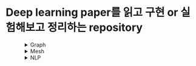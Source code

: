 # Deep learning paper를 읽고 구현 or 실험해보고 정리하는 repository

<details>
<summary style="margin-left: 50px;">Graph</summary>
<div style="margin-left: 25px;">

|Date                            |Model                           |Link                            |paper                            |
|--------------------------------|:------------------------------:|:------------------------------:|:------------------------------:|
|2022-12-09 ~ 2022-12-13(실험)    |Graph Convolution Network       |<a href="./Graph/GCN/Cora">GCN</a>    |[Semi-Supervised Classification with Graph Convolutional Networks](https://arxiv.org/abs/1609.02907)|
 
</div>
</details>


<details>
<summary style="margin-left: 50px;">Mesh</summary>
<div style="margin-left: 25px;">
  
|Date                               |Model                           |Link                            |paper                            |
|-----------------------------------|:------------------------------:|:------------------------------:|:------------------------------:|
|2023-05-07 ~ 2023-05-16 (구현) |Transformer                     |<a href="./Mesh/PointCloud/PointNet_review.ipynb">Pointcloud</a>    |[PointNet: Deep Learning on Point Sets for 3D Classification and Segmentation](http://stanford.edu/~rqi/pointnet/)|  
</div>
</details>

<details>
<summary style="margin-left: 50px;">NLP</summary>
<div style="margin-left: 25px;">
  
|Date                               |Model                           |Link                            |paper                            |
|-----------------------------------|:------------------------------:|:------------------------------:|:------------------------------:|
|2023-05-01 ~ 2023-05-current (구현) |Transformer                     |<a href="./NLP/Transformer/">Transformer</a>    |[Attention Is All You Need](https://arxiv.org/abs/1706.03762)|  
</div>
</details>

